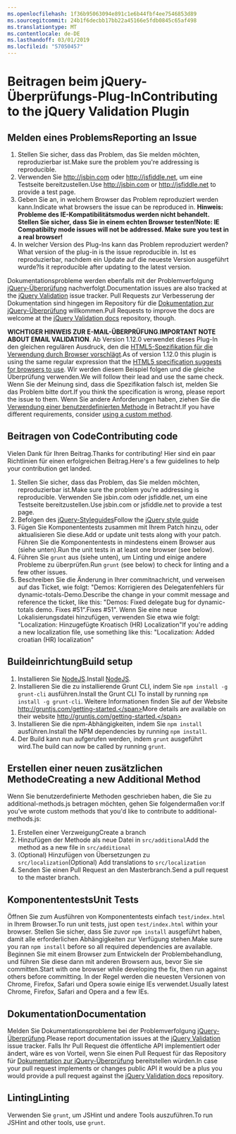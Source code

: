 ```yaml
---
ms.openlocfilehash: 1f36b95063094e891c1e6b44fbf4ee7546853d89
ms.sourcegitcommit: 24b1f6decbb17bb22a45166e5fdb0845c65af498
ms.translationtype: MT
ms.contentlocale: de-DE
ms.lasthandoff: 03/01/2019
ms.locfileid: "57050457"
---
```

# <a name="contributing-to-the-jquery-validation-plugin"></a><span data-ttu-id="bcfb1-101">Beitragen beim jQuery-Überprüfungs-Plug-In</span><span class="sxs-lookup"><span data-stu-id="bcfb1-101">Contributing to the jQuery Validation Plugin</span></span>

## <a name="reporting-an-issue"></a><span data-ttu-id="bcfb1-102">Melden eines Problems</span><span class="sxs-lookup"><span data-stu-id="bcfb1-102">Reporting an Issue</span></span>

1. <span data-ttu-id="bcfb1-103">Stellen Sie sicher, dass das Problem, das Sie melden möchten, reproduzierbar ist.</span><span class="sxs-lookup"><span data-stu-id="bcfb1-103">Make sure the problem you're addressing is reproducible.</span></span>
2. <span data-ttu-id="bcfb1-104">Verwenden Sie http://jsbin.com oder http://jsfiddle.net, um eine Testseite bereitzustellen.</span><span class="sxs-lookup"><span data-stu-id="bcfb1-104">Use http://jsbin.com or http://jsfiddle.net to provide a test page.</span></span>
3. <span data-ttu-id="bcfb1-105">Geben Sie an, in welchem Browser das Problem reproduziert werden kann.</span><span class="sxs-lookup"><span data-stu-id="bcfb1-105">Indicate what browsers the issue can be reproduced in.</span></span> <span data-ttu-id="bcfb1-106">**Hinweis: Probleme des IE-Kompatibilitätsmodus werden nicht behandelt. Stellen Sie sicher, dass Sie in einem echten Browser testen!**</span><span class="sxs-lookup"><span data-stu-id="bcfb1-106">**Note: IE Compatibilty mode issues will not be addressed. Make sure you test in a real browser!**</span></span>
4. <span data-ttu-id="bcfb1-107">In welcher Version des Plug-Ins kann das Problem reproduziert werden?</span><span class="sxs-lookup"><span data-stu-id="bcfb1-107">What version of the plug-in is the issue reproducible in.</span></span> <span data-ttu-id="bcfb1-108">Ist es reproduzierbar, nachdem ein Update auf die neueste Version ausgeführt wurde?</span><span class="sxs-lookup"><span data-stu-id="bcfb1-108">Is it reproducible after updating to the latest version.</span></span>

<span data-ttu-id="bcfb1-109">Dokumentationsprobleme werden ebenfalls mit der Problemverfolgung [jQuery-Überprüfung](https://github.com/jzaefferer/jquery-validation/issues) nachverfolgt.</span><span class="sxs-lookup"><span data-stu-id="bcfb1-109">Documentation issues are also tracked at the [jQuery Validation](https://github.com/jzaefferer/jquery-validation/issues) issue tracker.</span></span>
<span data-ttu-id="bcfb1-110">Pull Requests zur Verbesserung der Dokumentation sind hingegen im Repository für die [Dokumentation zur jQuery-Überprüfung](https://github.com/jzaefferer/validation-content) willkommen.</span><span class="sxs-lookup"><span data-stu-id="bcfb1-110">Pull Requests to improve the docs are welcome at the [jQuery Validation docs](https://github.com/jzaefferer/validation-content) repository, though.</span></span>

<span data-ttu-id="bcfb1-111">**WICHTIGER HINWEIS ZUR E-MAIL-ÜBERPRÜFUNG**.</span><span class="sxs-lookup"><span data-stu-id="bcfb1-111">**IMPORTANT NOTE ABOUT EMAIL VALIDATION**.</span></span> <span data-ttu-id="bcfb1-112">Ab Version 1.12.0 verwendet dieses Plug-In den gleichen regulären Ausdruck, den die [HTML5-Spezifikation für die Verwendung durch Browser vorschlägt](https://html.spec.whatwg.org/multipage/forms.html#valid-e-mail-address).</span><span class="sxs-lookup"><span data-stu-id="bcfb1-112">As of version 1.12.0 this plugin is using the same regular expression that the [HTML5 specification suggests for browsers to use](https://html.spec.whatwg.org/multipage/forms.html#valid-e-mail-address).</span></span> <span data-ttu-id="bcfb1-113">Wir werden diesem Beispiel folgen und die gleiche Überprüfung verwenden.</span><span class="sxs-lookup"><span data-stu-id="bcfb1-113">We will follow their lead and use the same check.</span></span> <span data-ttu-id="bcfb1-114">Wenn Sie der Meinung sind, dass die Spezifikation falsch ist, melden Sie das Problem bitte dort.</span><span class="sxs-lookup"><span data-stu-id="bcfb1-114">If you think the specification is wrong, please report the issue to them.</span></span> <span data-ttu-id="bcfb1-115">Wenn Sie andere Anforderungen haben, ziehen Sie die [Verwendung einer benutzerdefinierten Methode](http://jqueryvalidation.org/jQuery.validator.addMethod/) in Betracht.</span><span class="sxs-lookup"><span data-stu-id="bcfb1-115">If you have different requirements, consider [using a custom method](http://jqueryvalidation.org/jQuery.validator.addMethod/).</span></span>

## <a name="contributing-code"></a><span data-ttu-id="bcfb1-116">Beitragen von Code</span><span class="sxs-lookup"><span data-stu-id="bcfb1-116">Contributing code</span></span>

<span data-ttu-id="bcfb1-117">Vielen Dank für Ihren Beitrag.</span><span class="sxs-lookup"><span data-stu-id="bcfb1-117">Thanks for contributing!</span></span> <span data-ttu-id="bcfb1-118">Hier sind ein paar Richtlinien für einen erfolgreichen Beitrag.</span><span class="sxs-lookup"><span data-stu-id="bcfb1-118">Here's a few guidelines to help your contribution get landed.</span></span>

1. <span data-ttu-id="bcfb1-119">Stellen Sie sicher, dass das Problem, das Sie melden möchten, reproduzierbar ist.</span><span class="sxs-lookup"><span data-stu-id="bcfb1-119">Make sure the problem you're addressing is reproducible.</span></span> <span data-ttu-id="bcfb1-120">Verwenden Sie jsbin.com oder jsfiddle.net, um eine Testseite bereitzustellen.</span><span class="sxs-lookup"><span data-stu-id="bcfb1-120">Use jsbin.com or jsfiddle.net to provide a test page.</span></span>
2. <span data-ttu-id="bcfb1-121">Befolgen des [jQuery-Styleguides](http://contribute.jquery.com/style-guides/js)</span><span class="sxs-lookup"><span data-stu-id="bcfb1-121">Follow the [jQuery style guide](http://contribute.jquery.com/style-guides/js)</span></span>
3. <span data-ttu-id="bcfb1-122">Fügen Sie Komponententests zusammen mit Ihrem Patch hinzu, oder aktualisieren Sie diese.</span><span class="sxs-lookup"><span data-stu-id="bcfb1-122">Add or update unit tests along with your patch.</span></span> <span data-ttu-id="bcfb1-123">Führen Sie die Komponententests in mindestens einem Browser aus (siehe unten).</span><span class="sxs-lookup"><span data-stu-id="bcfb1-123">Run the unit tests in at least one browser (see below).</span></span>
4. <span data-ttu-id="bcfb1-124">Führen Sie `grunt` aus (siehe unten), um Linting und einige andere Probleme zu überprüfen.</span><span class="sxs-lookup"><span data-stu-id="bcfb1-124">Run `grunt` (see below) to check for linting and a few other issues.</span></span>
5. <span data-ttu-id="bcfb1-125">Beschreiben Sie die Änderung in Ihrer commitnachricht, und verweisen auf das Ticket, wie folgt: "Demos: Korrigieren des Delegatenfehlers für dynamic-totals-Demo.</span><span class="sxs-lookup"><span data-stu-id="bcfb1-125">Describe the change in your commit message and reference the ticket, like this: "Demos: Fixed delegate bug for dynamic-totals demo.</span></span> <span data-ttu-id="bcfb1-126">Fixes #51“.</span><span class="sxs-lookup"><span data-stu-id="bcfb1-126">Fixes #51".</span></span> <span data-ttu-id="bcfb1-127">Wenn Sie eine neue Lokalisierungsdatei hinzufügen, verwenden Sie etwa wie folgt: "Localization: Hinzugefügte Kroatisch (HR) Localization"</span><span class="sxs-lookup"><span data-stu-id="bcfb1-127">If you're adding a new localization file, use something like this: "Localization: Added croatian (HR) localization"</span></span>

## <a name="build-setup"></a><span data-ttu-id="bcfb1-128">Buildeinrichtung</span><span class="sxs-lookup"><span data-stu-id="bcfb1-128">Build setup</span></span>

1. <span data-ttu-id="bcfb1-129">Installieren Sie [NodeJS](http://nodejs.org).</span><span class="sxs-lookup"><span data-stu-id="bcfb1-129">Install [NodeJS](http://nodejs.org).</span></span>
2. <span data-ttu-id="bcfb1-130">Installieren Sie die zu installierende Grunt CLI, indem Sie `npm install -g grunt-cli` ausführen.</span><span class="sxs-lookup"><span data-stu-id="bcfb1-130">Install the Grunt CLI To install by running `npm install -g grunt-cli`.</span></span> <span data-ttu-id="bcfb1-131">Weitere Informationen finden Sie auf der Website http://gruntjs.com/getting-started.</span><span class="sxs-lookup"><span data-stu-id="bcfb1-131">More details are available on their website http://gruntjs.com/getting-started.</span></span>
3. <span data-ttu-id="bcfb1-132">Installieren Sie die npm-Abhängigkeiten, indem Sie `npm install` ausführen.</span><span class="sxs-lookup"><span data-stu-id="bcfb1-132">Install the NPM dependencies by running `npm install`.</span></span>
4. <span data-ttu-id="bcfb1-133">Der Build kann nun aufgerufen werden, indem `grunt` ausgeführt wird.</span><span class="sxs-lookup"><span data-stu-id="bcfb1-133">The build can now be called by running `grunt`.</span></span>

## <a name="creating-a-new-additional-method"></a><span data-ttu-id="bcfb1-134">Erstellen einer neuen zusätzlichen Methode</span><span class="sxs-lookup"><span data-stu-id="bcfb1-134">Creating a new Additional Method</span></span>

<span data-ttu-id="bcfb1-135">Wenn Sie benutzerdefinierte Methoden geschrieben haben, die Sie zu additional-methods.js betragen möchten, gehen Sie folgendermaßen vor:</span><span class="sxs-lookup"><span data-stu-id="bcfb1-135">If you've wrote custom methods that you'd like to contribute to additional-methods.js:</span></span>

1. <span data-ttu-id="bcfb1-136">Erstellen einer Verzweigung</span><span class="sxs-lookup"><span data-stu-id="bcfb1-136">Create a branch</span></span>
2. <span data-ttu-id="bcfb1-137">Hinzufügen der Methode als neue Datei in `src/additional`</span><span class="sxs-lookup"><span data-stu-id="bcfb1-137">Add the method as a new file in `src/additional`</span></span>
3. <span data-ttu-id="bcfb1-138">(Optional) Hinzufügen von Übersetzungen zu `src/localization`</span><span class="sxs-lookup"><span data-stu-id="bcfb1-138">(Optional) Add translations to `src/localization`</span></span>
4. <span data-ttu-id="bcfb1-139">Senden Sie einen Pull Request an den Masterbranch.</span><span class="sxs-lookup"><span data-stu-id="bcfb1-139">Send a pull request to the master branch.</span></span>

## <a name="unit-tests"></a><span data-ttu-id="bcfb1-140">Komponententests</span><span class="sxs-lookup"><span data-stu-id="bcfb1-140">Unit Tests</span></span>

<span data-ttu-id="bcfb1-141">Öffnen Sie zum Ausführen von Komponententests einfach `test/index.html` in Ihrem Browser.</span><span class="sxs-lookup"><span data-stu-id="bcfb1-141">To run unit tests, just open `test/index.html` within your browser.</span></span> <span data-ttu-id="bcfb1-142">Stellen Sie sicher, dass Sie zuvor `npm install` ausgeführt haben, damit alle erforderlichen Abhängigkeiten zur Verfügung stehen.</span><span class="sxs-lookup"><span data-stu-id="bcfb1-142">Make sure you ran `npm install` before so all required dependencies are available.</span></span>
<span data-ttu-id="bcfb1-143">Beginnen Sie mit einem Browser zum Entwickeln der Problembehandlung, und führen Sie diese dann mit anderen Browsern aus, bevor Sie sie committen.</span><span class="sxs-lookup"><span data-stu-id="bcfb1-143">Start with one browser while developing the fix, then run against others before committing.</span></span> <span data-ttu-id="bcfb1-144">In der Regel werden die neuesten Versionen von Chrome, Firefox, Safari und Opera sowie einige IEs verwendet.</span><span class="sxs-lookup"><span data-stu-id="bcfb1-144">Usually latest Chrome, Firefox, Safari and Opera and a few IEs.</span></span>

## <a name="documentation"></a><span data-ttu-id="bcfb1-145">Dokumentation</span><span class="sxs-lookup"><span data-stu-id="bcfb1-145">Documentation</span></span>

<span data-ttu-id="bcfb1-146">Melden Sie Dokumentationsprobleme bei der Problemverfolgung [jQuery-Überprüfung](https://github.com/jzaefferer/jquery-validation/issues).</span><span class="sxs-lookup"><span data-stu-id="bcfb1-146">Please report documentation issues at the [jQuery Validation](https://github.com/jzaefferer/jquery-validation/issues) issue tracker.</span></span>
<span data-ttu-id="bcfb1-147">Falls Ihr Pull Request die öffentliche API implementiert oder ändert, wäre es von Vorteil, wenn Sie einen Pull Request für das Repository für [Dokumentation zur jQuery-Überprüfung](https://github.com/jzaefferer/validation-content) bereitstellen würden.</span><span class="sxs-lookup"><span data-stu-id="bcfb1-147">In case your pull request implements or changes public API it would be a plus you would provide a pull request against the [jQuery Validation docs](https://github.com/jzaefferer/validation-content) repository.</span></span>

## <a name="linting"></a><span data-ttu-id="bcfb1-148">Linting</span><span class="sxs-lookup"><span data-stu-id="bcfb1-148">Linting</span></span>

<span data-ttu-id="bcfb1-149">Verwenden Sie `grunt`, um JSHint und andere Tools auszuführen.</span><span class="sxs-lookup"><span data-stu-id="bcfb1-149">To run JSHint and other tools, use `grunt`.</span></span>
